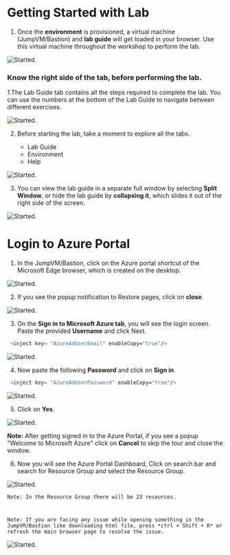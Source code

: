# Getting Started with Lab

1. Once the **environment** is provisioned, a virtual machine (JumpVM/Bastion) and **lab guide** will get loaded in your browser. Use this virtual machine throughout the workshop to perform the lab. 


![Started.](GetStarted/Task1.png)


### Know the right side of the tab, before performing the lab.

1.The Lab Guide tab contains all the steps required to complete the lab. You can use the numbers at the bottom of the Lab Guide to navigate between different exercises.

![Started.](GetStarted/Task3.png)

2. Before starting the lab, take a moment to explore all the tabs.

    - Lab Guide
    - Environment
    - Help

![Started.](GetStarted/Task4.png)


3. You can view the lab guide in a separate full window by selecting **Split Window**, or hide the lab guide by **collapsing it**, which slides it out of the right side of the screen.

![Started.](GetStarted/Task5.png)


# Login to Azure Portal

1. In the JumpVM/Bastion, click on the Azure portal shortcut of the Microsoft Edge browser, which is created on the desktop.

![Started.](GetStarted/Task6.png)

2. If you see the popup notification to Restore pages, click on **close**.

![Started.](GetStarted/Task7.png)

3. On the **Sign in to Microsoft Azure tab**, you will see the login screen. Paste the provided **Username** and click Next.

```BASH
 <inject key= "AzureAdUserEmail" enableCopy="true"/>
```

![Started.](GetStarted/Task8.png)

4. Now paste the following **Password** and click on **Sign in**.

```BASH
 <inject key= "AzureAdUserPassword" enableCopy="true"/>
```

![Started.](GetStarted/Task9.png)

5. Click on **Yes**.

![Started.](GetStarted/Task10.png)

**Note:** After getting signed in to the Azure Portal, if you see a popup "Welcome to Microsoft Azure" click on **Cancel** to skip the tour and close the window.

6. Now you will see the Azure Portal Dashboard, Click on search bar and search for **<inject key= "resourcegroup" enableCopy="true"/>** Resource Group and select the Resource Group.

![Started.](GetStarted/Task11.png)


`Note: In the Resource Group there will be 23 resources.`

#

`Note: If you are facing any issue while opening something in the JumpVM/Bastion like downloading html file, press *ctrl + Shift + R* or refresh the main browser page to resolve the issue.`

![Started.](GetStarted/Issue1.png)


